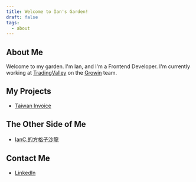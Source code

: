 ```yaml
---
title: Welcome to Ian's Garden!
draft: false
tags:
  - about
---
```


## About Me

Welcome to my garden. I'm Ian, and I'm a Frontend Developer. I'm currently working at [TradingValley](https://www.growin.tv/zh) on the [Growin](https://www.growin.tv/zh/my/analysis) team.

## My Projects

<ul>
  <li><a href="https://taiwan-invoice.vercel.app/?period=current">Taiwan Invoice</a></li>
</ul>

## The Other Side of Me

<ul>
  <li><a href="https://vocus.cc/salon/65a72f0ffd89780001f67b31">IanC.的方格子沙龍</a></li>
</ul>

## Contact Me

<ul>
  <li><a href="https://www.linkedin.com/in/ianchen6501/">LinkedIn</a></li>
</ul>
